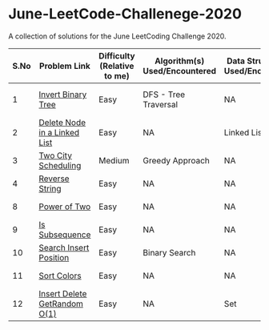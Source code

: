 # June-LeetCode-Challenege-2020
A collection of solutions for the June LeetCoding Challenge 2020.

| S.No | Problem Link  | Difficulty (Relative to me) | Algorithm(s) Used/Encountered | Data Structure(s) Used/Encountered | Time Complexity | Space Complexity | Time to solve | New Learning |
| ------------- | ------------- | ------------- | ------------- | ------------- | ------------- | ------------- | ------------- | ------------- |
| 1 | [Invert Binary Tree](https://leetcode.com/explore/challenge/card/june-leetcoding-challenge/539/week-1-june-1st-june-7th/3347/)  | Easy  | DFS - Tree Traversal | NA | O(n) | O(h) where h is height of tree | Within 15 mins | NA |
| 2 | [Delete Node in a Linked List](https://leetcode.com/explore/challenge/card/june-leetcoding-challenge/539/week-1-june-1st-june-7th/3348/)  | Easy  | NA | Linked List | O(1) | O(1) | Within 15 mins | NA |
| 3 | [Two City Scheduling](https://leetcode.com/explore/challenge/card/june-leetcoding-challenge/539/week-1-june-1st-june-7th/3349/)  | Medium | Greedy Approach | NA | O(nlogn) | O(1) | Indefinite | NA |
| 4 | [Reverse String](https://leetcode.com/explore/challenge/card/june-leetcoding-challenge/539/week-1-june-1st-june-7th/3350/)  | Easy  | NA | NA | O(n) | O(1) | Within 15 mins | NA |
| 8 | [Power of Two](https://leetcode.com/explore/challenge/card/june-leetcoding-challenge/540/week-2-june-8th-june-14th/3354/)  | Easy  | NA | NA | O(1) | O(1) | Within 25 mins | NA |
| 9 | [Is Subsequence](https://leetcode.com/explore/challenge/card/june-leetcoding-challenge/540/week-2-june-8th-june-14th/3355/)  | Easy  | NA | NA | O(n) | O(1) | Within 40 mins | NA |
| 10 | [Search Insert Position](https://leetcode.com/explore/challenge/card/june-leetcoding-challenge/540/week-2-june-8th-june-14th/3356/)  | Easy  | Binary Search | NA | O(logn) | O(1) | Within 15 mins | NA |
| 11 | [Sort Colors](https://leetcode.com/explore/challenge/card/june-leetcoding-challenge/540/week-2-june-8th-june-14th/3357/)  | Easy  | NA | NA | O(n) | O(1) | Within 15 mins | NA |
| 12 | [Insert Delete GetRandom O(1)](https://leetcode.com/explore/challenge/card/june-leetcoding-challenge/540/week-2-june-8th-june-14th/3358/)  | Easy  | NA | Set | O(1) | O(1) | Within 40 mins | NA |
